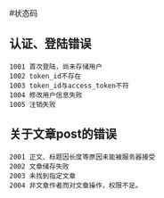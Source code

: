 #状态码

## 认证、登陆错误
```angular2html
1001 首次登陆，尚未存储用户
1002 token_id不存在
1003 token_id与access_token不符
1004 修改用户信息失败
1005 注销失败
```

## 关于文章post的错误
```angular2html
2001 正文、标题因长度等原因未能被服务器接受
2002 文章储存失败
2003 未找到指定文章
2004 非文章作者而对文章操作，权限不足。
```

